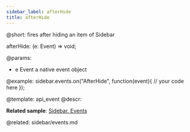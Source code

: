 ```yaml
---
sidebar_label: afterHide
title: afterHide
---          
```


@short: fires after hiding an item of Sidebar

afterHide: (e: Event) => void;

@params:
- e         Event       a native event object


@example:
sidebar.events.on("AfterHide", function(event){
    // your code here
});


@template: api_event
@descr:

**Related sample**: [Sidebar. Events](https://snippet.dhtmlx.com/qfddiu3i)

@related: sidebar/events.md